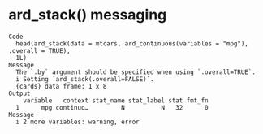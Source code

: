 # ard_stack() messaging

    Code
      head(ard_stack(data = mtcars, ard_continuous(variables = "mpg"), .overall = TRUE),
      1L)
    Message
      The `.by` argument should be specified when using `.overall=TRUE`.
      i Setting `ard_stack(.overall=FALSE)`.
      {cards} data frame: 1 x 8
    Output
        variable   context stat_name stat_label stat fmt_fn
      1      mpg continuo…         N          N   32      0
    Message
      i 2 more variables: warning, error


